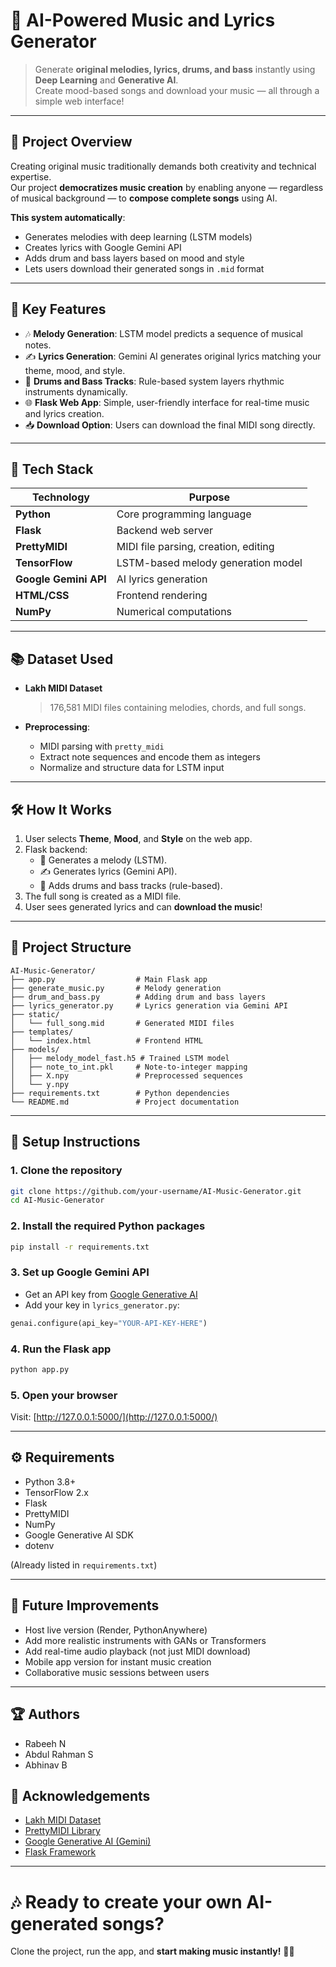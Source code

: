
# 🎵 AI-Powered Music and Lyrics Generator

> Generate **original melodies, lyrics, drums, and bass** instantly using **Deep Learning** and **Generative AI**.  
> Create mood-based songs and download your music — all through a simple web interface!

---

## 📜 Project Overview

Creating original music traditionally demands both creativity and technical expertise.  
Our project **democratizes music creation** by enabling anyone — regardless of musical background — to **compose complete songs** using AI.

**This system automatically**:
- Generates melodies with deep learning (LSTM models)
- Creates lyrics with Google Gemini API
- Adds drum and bass layers based on mood and style
- Lets users download their generated songs in `.mid` format

---

## 🎯 Key Features

- 🎶 **Melody Generation**: LSTM model predicts a sequence of musical notes.
- ✍️ **Lyrics Generation**: Gemini AI generates original lyrics matching your theme, mood, and style.
- 🥁 **Drums and Bass Tracks**: Rule-based system layers rhythmic instruments dynamically.
- 🌐 **Flask Web App**: Simple, user-friendly interface for real-time music and lyrics creation.
- 📥 **Download Option**: Users can download the final MIDI song directly.

---

## 🧠 Tech Stack

| Technology             | Purpose                                    |
|------------------------|--------------------------------------------|
| **Python**             | Core programming language                  |
| **Flask**              | Backend web server                         |
| **PrettyMIDI**         | MIDI file parsing, creation, editing       |
| **TensorFlow**         | LSTM-based melody generation model         |
| **Google Gemini API**  | AI lyrics generation                       |
| **HTML/CSS**           | Frontend rendering                         |
| **NumPy**              | Numerical computations                     |

---

## 📚 Dataset Used

- **Lakh MIDI Dataset**  
  > 176,581 MIDI files containing melodies, chords, and full songs.

- **Preprocessing**:
  - MIDI parsing with `pretty_midi`
  - Extract note sequences and encode them as integers
  - Normalize and structure data for LSTM input

---

## 🛠 How It Works

1. User selects **Theme**, **Mood**, and **Style** on the web app.
2. Flask backend:
   - 🎵 Generates a melody (LSTM).
   - ✍️ Generates lyrics (Gemini API).
   - 🥁 Adds drums and bass tracks (rule-based).
3. The full song is created as a MIDI file.
4. User sees generated lyrics and can **download the music**!

---

## 📂 Project Structure

```
AI-Music-Generator/
├── app.py                  # Main Flask app
├── generate_music.py       # Melody generation
├── drum_and_bass.py        # Adding drum and bass layers
├── lyrics_generator.py     # Lyrics generation via Gemini API
├── static/
│   └── full_song.mid       # Generated MIDI files
├── templates/
│   └── index.html          # Frontend HTML
├── models/
│   ├── melody_model_fast.h5 # Trained LSTM model
│   ├── note_to_int.pkl     # Note-to-integer mapping
│   ├── X.npy               # Preprocessed sequences
│   └── y.npy
├── requirements.txt        # Python dependencies
└── README.md               # Project documentation
```

---

## 🧩 Setup Instructions

### 1. Clone the repository
```bash
git clone https://github.com/your-username/AI-Music-Generator.git
cd AI-Music-Generator
```

### 2. Install the required Python packages
```bash
pip install -r requirements.txt
```

### 3. Set up Google Gemini API
- Get an API key from [Google Generative AI](https://ai.google.dev/)
- Add your key in `lyrics_generator.py`:
```python
genai.configure(api_key="YOUR-API-KEY-HERE")
```

### 4. Run the Flask app
```bash
python app.py
```

### 5. Open your browser
Visit: [http://127.0.0.1:5000/](http://127.0.0.1:5000/)

---

## ⚙️ Requirements

- Python 3.8+
- TensorFlow 2.x
- Flask
- PrettyMIDI
- NumPy
- Google Generative AI SDK
- dotenv

(Already listed in `requirements.txt`)

---

## 🎯 Future Improvements

- Host live version (Render, PythonAnywhere)
- Add more realistic instruments with GANs or Transformers
- Add real-time audio playback (not just MIDI download)
- Mobile app version for instant music creation
- Collaborative music sessions between users

---

## 🏆 Authors

- Rabeeh N
- Abdul Rahman S
- Abhinav B


## 🙏 Acknowledgements

- [Lakh MIDI Dataset](https://colinraffel.com/projects/lmd/)
- [PrettyMIDI Library](https://github.com/craffel/pretty-midi)
- [Google Generative AI (Gemini)](https://ai.google.dev/)
- [Flask Framework](https://flask.palletsprojects.com/)

---

# 🎶 Ready to create your own AI-generated songs?  
Clone the project, run the app, and **start making music instantly!** 🎹🎤